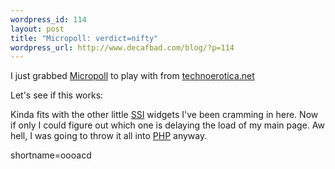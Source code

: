 ```yaml
--- 
wordpress_id: 114
layout: post
title: "Micropoll: verdict=nifty"
wordpress_url: http://www.decafbad.com/blog/?p=114
---
```

<p>I just grabbed <a href="http://technoerotica.net/micropoll.html">Micropoll</a> to play with from <a href="http://technoerotica.net">technoerotica.net</a></p>
<p>Let's see if this works: <!--#include virtual="/micropoll.cgi?doesitwork"--></p>
<p>Kinda fits with the other little <a href="http://www.decafbad.com/twiki/bin/view/Main/SSI">SSI</a> widgets I've been cramming in here.  Now if only I could figure out which one is delaying the load of my main page.  Aw hell, I was going to throw it all into <a href="http://www.decafbad.com/twiki/bin/view/Main/PHP">PHP</a> anyway.</p>
<!--more-->
shortname=oooacd
